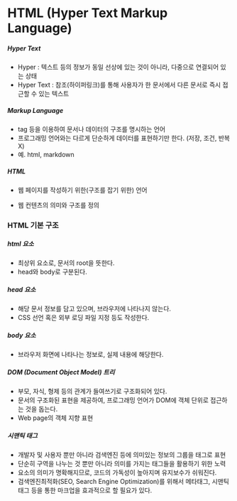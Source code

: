 # HTML (Hyper Text Markup Language)

##### Hyper Text

* Hyper : 텍스트 등의 정보가 동일 선상에 있는 것이 아니라, 다중으로 연결되어 있는 상태
* Hyper Text : 참조(하이퍼링크)를 통해 사용자가 한 문서에서 다른 문서로 즉시 접근할 수 있는 텍스트

##### Markup Language

* tag 등을 이용하여 문서나 데이터의 구조를 명시하는 언어
* 프로그래밍 언어와는 다르게 단순하게 데이터를 표현하기만 한다. (저장, 조건, 반복 X)
* 예. html, markdown

##### HTML

* 웹 페이지를 작성하기 위한(구조를 잡기 위한) 언어

* 웹 컨텐츠의 의미와 구조를 정의

#####  

### HTML 기본 구조

##### html 요소

* 최상위 요소로, 문서의 root을 뜻한다.
* head와 body로 구분된다.

#####  head 요소

* 해당 문서 정보를 담고 있으며, 브라우저에 나타나지 않는다.
* CSS 선언 혹은 외부 로딩 파일 지정 등도 작성한다.

##### body 요소

* 브라우저 화면에 나타나는 정보로, 실제 내용에 해당한다.

##### DOM (Document Object Model) 트리

* 부모, 자식, 형제 등의 관계가 들여쓰기로 구조화되어 있다.
* 문서의 구조화된 표현을 제공하여, 프로그래밍 언어가 DOM에 객체 단위로 접근하는 것을 돕는다.
* Web page의 객체 지향 표현

##### 시맨틱 태그

* 개발자 및 사용자 뿐만 아니라 검색엔진 등에 의미있는 정보의 그룹을 태그로 표현
* 단순히 구역을 나누는 것 뿐만 아니라 의미를 가지는 태그들을 활용하기 위한 노력
* 요소의 의미가 명확해지므로, 코드의 가독성이 높아지며 유지보수가 쉬워진다.
* 검색엔진최적화(SEO, Search Engine Optimization)를 위해서 메타태그, 시맨틱 태그 등을 통한 마크업을 효과적으로 할 필요가 있다.



